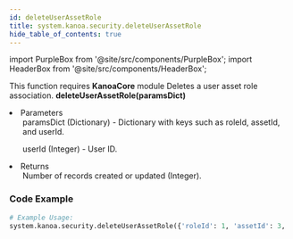 ```yaml
---
id: deleteUserAssetRole
title: system.kanoa.security.deleteUserAssetRole
hide_table_of_contents: true
---
```


import PurpleBox from '@site/src/components/PurpleBox';
import HeaderBox from '@site/src/components/HeaderBox';

<PurpleBox>This function requires <b>KanoaCore</b> module</PurpleBox>
<HeaderBox header="Description">Deletes a user asset role association.</HeaderBox>
<HeaderBox header="Syntax">
    <b>deleteUserAssetRole(paramsDict)</b>
    <li>Parameters <br />
        <ul>paramsDict (Dictionary) - Dictionary with keys such as roleId, assetId, and userId.</ul>
        <ul>userId (Integer) - User ID.</ul>
    </li>
    <li>Returns <br />
        <ul>Number of records created or updated (Integer).</ul>
    </li>
</HeaderBox>

### Code Example

```python
# Example Usage:
system.kanoa.security.deleteUserAssetRole({'roleId': 1, 'assetId': 3, 'userId': 6}, 123)

